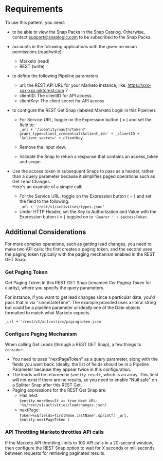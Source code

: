 # Requirements

To use this pattern, you need:

* to be able to view the Snap Packs in the Snap Catalog. Otherwise, contact [support@snaplogic.com](mailto:support@snaplogic.com) to be subscribed to the Snap Packs.
* accounts in the following applications with the given minimum permissions (read/write):
  * Marketo (read)
  * REST (write)
*   to define the following Pipeline parameters



    * url: the REST API URL for your Marketo instance, like: https://xxx-xxx-xxx.mktorest.com 7&#x20;
    * clientID: The clientID for API access.&#x20;
    * clientKey: The client secret for API access.&#x20;
*   to configure the REST Get Snap (labeled Marketo Login in this Pipeline):



    *   For Service URL, toggle on the Expression button ( = ) and set the field to:\
        &#x20;`_url + '/identity/oauth/token?grant_type=client_credentials&client_id=' + _clientID + '&client_secret=' +_clientKey`


    *   Remove the input view.


    * Validate the Snap to return a response that contains an access\_token and scope.
*   Use the access token in subsequent Snaps to pass as a header, rather than a query parameter because it simplifies paged operations such as Get Lead Changes. \
    Here's an example of a simple call:



    * For the Service URL, toggle on the Expression button ( = ) and set the field to the following:\
      `_url + '/rest/v1/activities/types.json'`&#x20;
    * Under HTTP Header, set the Key to Authorization and Value with the Expression button ( = ) toggled on to `'Bearer ' + $accessToken`.

## Additional Considerations



For more complex operations, such as getting lead changes, you need to make two API calls: the first creates a paging token, and the second uses the paging token typically with the paging mechanism enabled in the REST GET Snap.

### Get Paging Token

Get Paging Token In this REST GET Snap (renamed _Get Paging Token_ for clarity),  where you specify the query parameters.&#x20;

For instance, if you want to get lead changes since a particular date, you'd pass that in via "sinceDateTime". The example provided uses a literal string but could be a pipeline parameter or ideally one of the Date objects formatted to match what Marketo expects.

`_url + '/rest/v1/activities/pagingtoken.json'`

### Configure Paging Mechanism

When calling Get Leads (through a REST GET Snap), a few things to `consider`:

* You need to pass "nextPageToken" as a query parameter, along with the fields you want back. Ideally, the list of fields should be in a Pipeline Parameter because they appear twice in this configuration.
* The leads will be returned in `$entity.result`, which is an array. This field will not exist if there are no results, so you need to enable "Null safe" on a Splitter Snap after this REST Get.
* Paging expressions for the REST Get Snap are:
  * Has next: \
    `$entity.moreResult == true Next URL: '%s/rest/v1/activities/leadchanges.json?`
  * nextPage:\
    `Token=%s&fields=firstName,lastName'.sprintf( _url, $entity.nextPageToken )`&#x20;

### API Throttling Marketo throttles API calls

If the Marketo API throttling limits to 100 API calls in a 20-second window, then configure the REST Snap option to wait for _X_ seconds or milliseconds between requests for retrieving paginated results.
